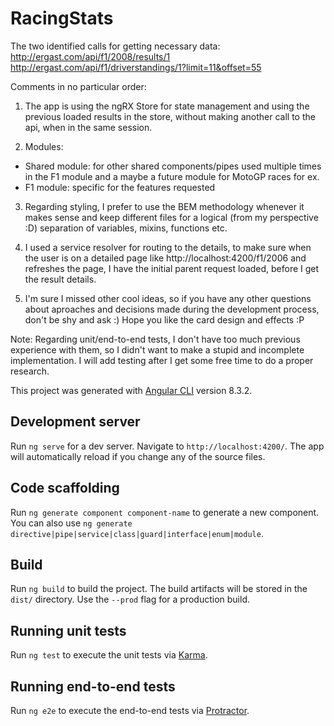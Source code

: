 # RacingStats

The two identified calls for getting necessary data:
http://ergast.com/api/f1/2008/results/1
http://ergast.com/api/f1/driverstandings/1?limit=11&offset=55

Comments in no particular order:

1. The app is using the ngRX Store for state management and using the previous loaded results in the store, without making another call to the api, when in the same session.

2. Modules:
  - Shared module: for other shared components/pipes used multiple times in the F1 module and a maybe a future module for MotoGP races for ex.
  - F1 module: specific for the features requested 
  
3. Regarding styling, I prefer to use the BEM methodology whenever it makes sense and keep different files for a logical (from my perspective :D) separation of variables, mixins, functions etc.

4. I used a service resolver for routing to the details, to make sure when the user is on a detailed page like http://localhost:4200/f1/2006 and refreshes the page, I have the initial parent request loaded, before I get the result details.

5. I'm sure I missed other cool ideas, so if you have any other questions about aproaches and decisions made during the development process, don't be shy and ask :) Hope you like the card design and effects :P

Note: 
Regarding unit/end-to-end tests, I don't have too much previous experience with them, so I didn't want to make a stupid and incomplete implementation.
I will add testing after I get some free time to do a proper research.

This project was generated with [Angular CLI](https://github.com/angular/angular-cli) version 8.3.2.

## Development server

Run `ng serve` for a dev server. Navigate to `http://localhost:4200/`. The app will automatically reload if you change any of the source files.

## Code scaffolding

Run `ng generate component component-name` to generate a new component. You can also use `ng generate directive|pipe|service|class|guard|interface|enum|module`.

## Build

Run `ng build` to build the project. The build artifacts will be stored in the `dist/` directory. Use the `--prod` flag for a production build.

## Running unit tests

Run `ng test` to execute the unit tests via [Karma](https://karma-runner.github.io).

## Running end-to-end tests

Run `ng e2e` to execute the end-to-end tests via [Protractor](http://www.protractortest.org/).
